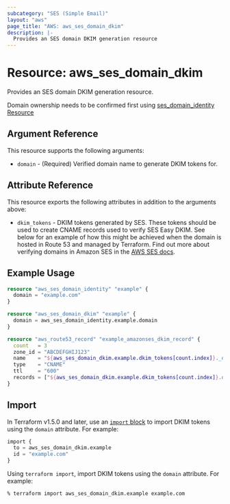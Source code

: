 ```yaml
---
subcategory: "SES (Simple Email)"
layout: "aws"
page_title: "AWS: aws_ses_domain_dkim"
description: |-
  Provides an SES domain DKIM generation resource
---
```


# Resource: aws_ses_domain_dkim

Provides an SES domain DKIM generation resource.

Domain ownership needs to be confirmed first using [ses_domain_identity Resource](/docs/providers/aws/r/ses_domain_identity.html)

## Argument Reference

This resource supports the following arguments:

* `domain` - (Required) Verified domain name to generate DKIM tokens for.

## Attribute Reference

This resource exports the following attributes in addition to the arguments above:

* `dkim_tokens` - DKIM tokens generated by SES.
  These tokens should be used to create CNAME records used to verify SES Easy DKIM.
  See below for an example of how this might be achieved
  when the domain is hosted in Route 53 and managed by Terraform.
  Find out more about verifying domains in Amazon SES
  in the [AWS SES docs](http://docs.aws.amazon.com/ses/latest/DeveloperGuide/easy-dkim-dns-records.html).

## Example Usage

```terraform
resource "aws_ses_domain_identity" "example" {
  domain = "example.com"
}

resource "aws_ses_domain_dkim" "example" {
  domain = aws_ses_domain_identity.example.domain
}

resource "aws_route53_record" "example_amazonses_dkim_record" {
  count   = 3
  zone_id = "ABCDEFGHIJ123"
  name    = "${aws_ses_domain_dkim.example.dkim_tokens[count.index]}._domainkey"
  type    = "CNAME"
  ttl     = "600"
  records = ["${aws_ses_domain_dkim.example.dkim_tokens[count.index]}.dkim.amazonses.com"]
}
```

## Import

In Terraform v1.5.0 and later, use an [`import` block](https://developer.hashicorp.com/terraform/language/import) to import DKIM tokens using the `domain` attribute. For example:

```terraform
import {
  to = aws_ses_domain_dkim.example
  id = "example.com"
}
```

Using `terraform import`, import DKIM tokens using the `domain` attribute. For example:

```console
% terraform import aws_ses_domain_dkim.example example.com
```
